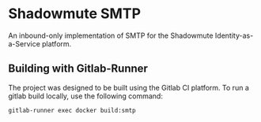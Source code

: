 Shadowmute SMTP
===============

An inbound-only implementation of SMTP for the Shadowmute Identity-as-a-Service platform.

Building with Gitlab-Runner
---------------------------

The project was designed to be built using the Gitlab CI platform. To run a gitlab build
locally, use the following command:

```
gitlab-runner exec docker build:smtp
```